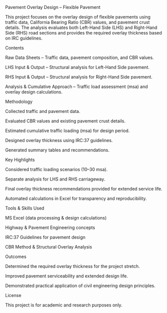 Pavement Overlay Design – Flexible Pavement

This project focuses on the overlay design of flexible pavements using traffic data, California Bearing Ratio (CBR) values, and pavement crust details. The analysis evaluates both Left-Hand Side (LHS) and Right-Hand Side (RHS) road sections and provides the required overlay thickness based on IRC guidelines.

 Contents

Raw Data Sheets – Traffic data, pavement composition, and CBR values.

LHS Input & Output – Structural analysis for Left-Hand Side pavement.

RHS Input & Output – Structural analysis for Right-Hand Side pavement.

Analysis & Cumulative Approach – Traffic load assessment (msa) and overlay design calculations.



 Methodology

Collected traffic and pavement data.

Evaluated CBR values and existing pavement crust details.

Estimated cumulative traffic loading (msa) for design period.

Designed overlay thickness using IRC:37 guidelines.

Generated summary tables and recommendations.

 Key Highlights

Considered traffic loading scenarios (10–30 msa).

Separate analysis for LHS and RHS carriageway.

Final overlay thickness recommendations provided for extended service life.

Automated calculations in Excel for transparency and reproducibility.

 Tools & Skills Used

MS Excel (data processing & design calculations)

Highway & Pavement Engineering concepts

IRC:37 Guidelines for pavement design

CBR Method & Structural Overlay Analysis

 Outcomes

Determined the required overlay thickness for the project stretch.

Improved pavement serviceability and extended design life.

Demonstrated practical application of civil engineering design principles.

 License

This project is for academic and research purposes only.
